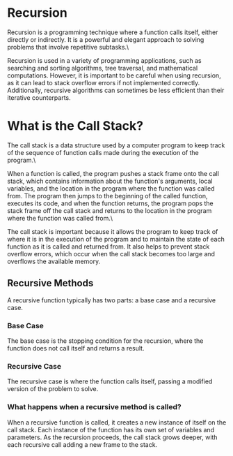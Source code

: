 # Recursion
Recursion is a programming technique where a function calls itself, either directly or indirectly. It is a powerful and elegant approach to solving problems that involve repetitive subtasks.\

Recursion is used in a variety of programming applications, such as searching and sorting algorithms, tree traversal, and mathematical computations. However, it is important to be careful when using recursion, as it can lead to stack overflow errors if not implemented correctly. Additionally, recursive algorithms can sometimes be less efficient than their iterative counterparts.

# What is the Call Stack?
The call stack is a data structure used by a computer program to keep track of the sequence of function calls made during the execution of the program.\

When a function is called, the program pushes a stack frame onto the call stack, which contains information about the function's arguments, local variables, and the location in the program where the function was called from. The program then jumps to the beginning of the called function, executes its code, and when the function returns, the program pops the stack frame off the call stack and returns to the location in the program where the function was called from.\

The call stack is important because it allows the program to keep track of where it is in the execution of the program and to maintain the state of each function as it is called and returned from. It also helps to prevent stack overflow errors, which occur when the call stack becomes too large and overflows the available memory.

## Recursive Methods
A recursive function typically has two parts: a base case and a recursive case. 

### Base Case
The base case is the stopping condition for the recursion, where the function does not call itself and returns a result. 

### Recursive Case
The recursive case is where the function calls itself, passing a modified version of the problem to solve.

### What happens when a recursive method is called?
When a recursive function is called, it creates a new instance of itself on the call stack. Each instance of the function has its own set of variables and parameters. As the recursion proceeds, the call stack grows deeper, with each recursive call adding a new frame to the stack.

